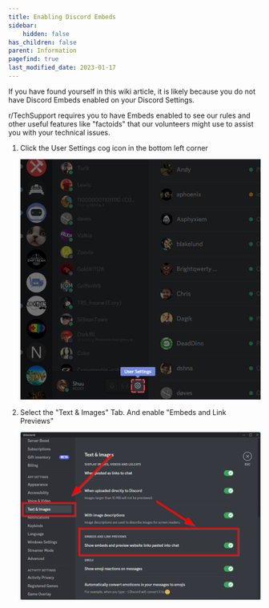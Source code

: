 ```yaml
---
title: Enabling Discord Embeds
sidebar:
    hidden: false
has_children: false
parent: Information
pagefind: true
last_modified_date: 2023-01-17
---
```




If you have found yourself in this wiki article, it is likely because you do not have Discord Embeds enabled on your Discord Settings.

r/TechSupport requires you to have Embeds enabled to see our rules and other useful features like "factoids" that our volunteers might use to assist you with your technical issues.

1. Click the User Settings cog icon in the bottom left corner

    ![Discord Setting Icon](../../../assets/Discord_Embeds/Discord_embed_Setting_Icon.png)

2. Select the "Text & Images" Tab. And enable "Embeds and Link Previews"

    ![Discord Text and Images Settings](../../../assets/Discord_Embeds/Discord-Text-Img-Settings.png)